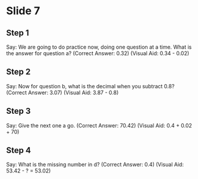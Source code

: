# Slide 7

## Step 1

Say: We are going to do practice now, doing one question at a time. What is the answer for question a? (Correct Answer: 0.32) (Visual Aid: 0.34 - 0.02)

## Step 2

Say: Now for question b, what is the decimal when you subtract 0.8? (Correct Answer: 3.07) (Visual Aid: 3.87 - 0.8)

## Step 3

Say: Give the next one a go. (Correct Answer: 70.42) (Visual Aid: 0.4 + 0.02 + 70)

## Step 4

Say: What is the missing number in d? (Correct Answer: 0.4) (Visual Aid: 53.42 - ? = 53.02)
